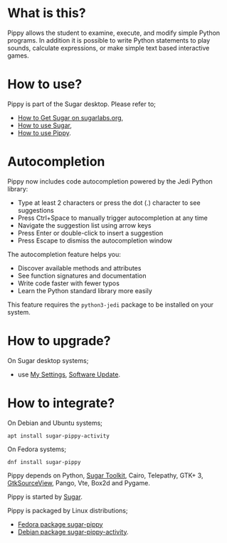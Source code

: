What is this?
=============

Pippy allows the student to examine, execute, and modify simple Python programs.  In addition it is possible to write Python statements to play sounds, calculate  expressions, or make simple text based interactive games.

How to use?
===========

Pippy is part of the Sugar desktop.  Please refer to;

* [How to Get Sugar on sugarlabs.org](https://sugarlabs.org/),
* [How to use Sugar](https://help.sugarlabs.org/),
* [How to use Pippy](https://help.sugarlabs.org/pippy.html).

Autocompletion
==============

Pippy now includes code autocompletion powered by the Jedi Python library:

* Type at least 2 characters or press the dot (.) character to see suggestions
* Press Ctrl+Space to manually trigger autocompletion at any time
* Navigate the suggestion list using arrow keys
* Press Enter or double-click to insert a suggestion
* Press Escape to dismiss the autocompletion window

The autocompletion feature helps you:
* Discover available methods and attributes
* See function signatures and documentation
* Write code faster with fewer typos
* Learn the Python standard library more easily

This feature requires the `python3-jedi` package to be installed on your system.

How to upgrade?
===============

On Sugar desktop systems;
* use [My Settings](https://help.sugarlabs.org/my_settings.html), [Software Update](https://help.sugarlabs.org/my_settings.html#software-update).

How to integrate?
=================

On Debian and Ubuntu systems;

```
apt install sugar-pippy-activity
```

On Fedora systems;

```
dnf install sugar-pippy
```

Pippy depends on Python, [Sugar
Toolkit](https://github.com/sugarlabs/sugar-toolkit-gtk3), Cairo,
Telepathy, GTK+ 3,
[GtkSourceView](https://wiki.gnome.org/Projects/GtkSourceView), Pango,
Vte, Box2d and Pygame.

Pippy is started by [Sugar](https://github.com/sugarlabs/sugar).

Pippy is packaged by Linux distributions;
* [Fedora package sugar-pippy](https://src.fedoraproject.org/rpms/sugar-pippy)
* [Debian package sugar-pippy-activity](https://packages.debian.org/sugar-pippy-activity).

